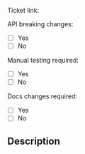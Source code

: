 <!-- PR Title: 2744: Implement Feature XXX / Fix bug in YYY -->

Ticket link: <!-- e.g. https://github.com/0xsequence/issue-tracker/issues/2744 -->

API breaking changes:
- [ ] Yes
- [ ] No
<!-- If Yes, explain the diff and migration steps for clients/SDKs here. -->

Manual testing required:
- [ ] Yes
- [ ] No
<!-- If Yes, add testing steps here. -->

Docs changes required:
- [ ] Yes
- [ ] No
<!-- If yes, add [Link to docs PR](https://github.com/0xsequence/docs/pulls/39). -->

## Description
<!-- Add high-level description of the changes introduced in this PR here. -->
